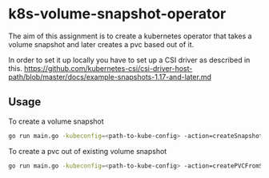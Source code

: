 # k8s-volume-snapshot-operator

The aim of this assignment is to create a kubernetes operator that takes a volume snapshot and later creates a pvc based out of it.

In order to set it up locally you have to set up a CSI driver as described in this.
https://github.com/kubernetes-csi/csi-driver-host-path/blob/master/docs/example-snapshots-1.17-and-later.md

## Usage 

To create a volume snapshot
```bash
go run main.go -kubeconfig=<path-to-kube-config> -action=createSnapshot -pvc=<existing-pvc-name> -snapshot=<snapshot-name>
```

To create a pvc out of existing volume snapshot
```bash
go run main.go -kubeconfig=<path-to-kube-config> -action=createPVCFromSnapshot -pvc=<new-pvc-name> -snapshot=<existing-snapshot-name>
```